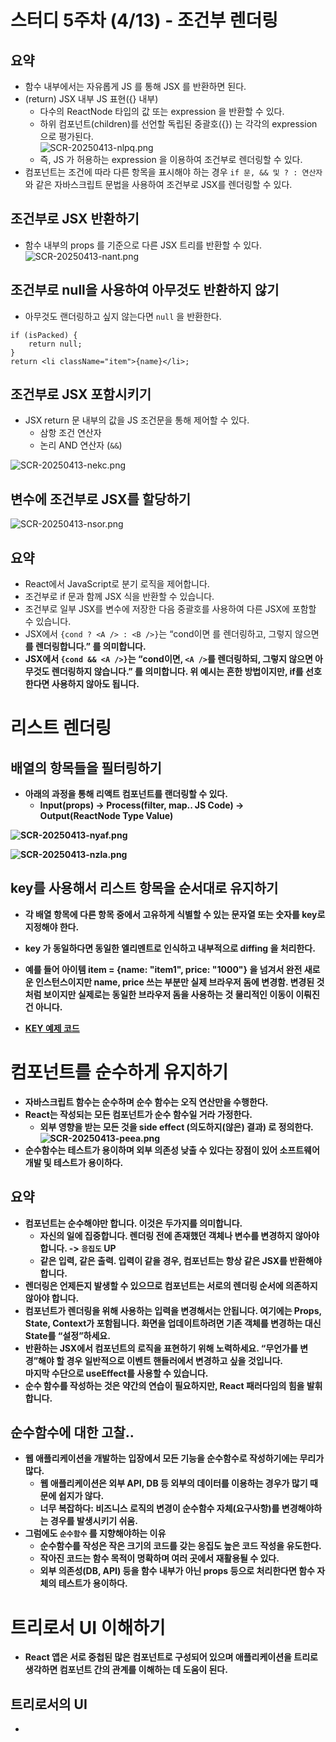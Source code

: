 # 스터디 5주차 (4/13) - 조건부 렌더링

## 요약

- 함수 내부에서는 자유롭게 JS 를 통해 JSX 를 반환하면 된다.
- (return) JSX 내부 JS 표현({} 내부)
    - 다수의 ReactNode 타입의 값 또는 expression 을 반환할 수 있다.
    - 하위 컴포넌트(children)를 선언할 독립된 중괄호({}) 는 각각의 expression 으로 평가된다.  
      ![SCR-20250413-nlpq.png](images/SCR-20250413-nlpq.png)
    - 즉, JS 가 허용하는 expression 을 이용하여 조건부로 렌더링할 수 있다.
- 컴포넌트는 조건에 따라 다른 항목을 표시해야 하는 경우  `if 문, && 및 ? : 연산자` 와 같은 자바스크립트 문법을 사용하여 조건부로 JSX를 렌더링할 수 있다.

## 조건부로 JSX 반환하기

- 함수 내부의 props 를 기준으로 다른 JSX 트리를 반환할 수 있다.
  ![SCR-20250413-nant.png](images/SCR-20250413-nant.png)

## 조건부로 null을 사용하여 아무것도 반환하지 않기

- 아무것도 랜더링하고 싶지 않는다면 `null` 을 반환한다.

```tsx
if (isPacked) {
    return null;
}
return <li className="item">{name}</li>;
```

## 조건부로 JSX 포함시키기

- JSX return 문 내부의 값을 JS 조건문을 통해 제어할 수 있다.
    - 삼항 조건 연산자
    - 논리 AND 연산자 (`&&`)

![SCR-20250413-nekc.png](images/SCR-20250413-nekc.png)

## 변수에 조건부로 JSX를 할당하기

![SCR-20250413-nsor.png](images/SCR-20250413-nsor.png)

## 요약

- React에서 JavaScript로 분기 로직을 제어합니다.
- 조건부로 if 문과 함께 JSX 식을 반환할 수 있습니다.
- 조건부로 일부 JSX를 변수에 저장한 다음 중괄호를 사용하여 다른 JSX에 포함할 수 있습니다.
- JSX에서 `{cond ? <A /> : <B />}`는 “cond이면 <A />를 렌더링하고, 그렇지 않으면 <B />를 렌더링합니다.” 를 의미합니다.
- JSX에서 `{cond && <A />}`는 “cond이면, `<A />`를 렌더링하되, 그렇지 않으면 아무것도 렌더링하지 않습니다.” 를 의미합니다.
  위 예시는 흔한 방법이지만, if를 선호한다면 사용하지 않아도 됩니다.

# 리스트 렌더링

## 배열의 항목들을 필터링하기

- 아래의 과정을 통해 리액트 컴포넌트를 랜더링할 수 있다.
    - Input(props) -> Process(filter, map.. JS Code) -> Output(ReactNode Type Value)

![SCR-20250413-nyaf.png](images/SCR-20250413-nyaf.png)

![SCR-20250413-nzla.png](images/SCR-20250413-nzla.png)

## key를 사용해서 리스트 항목을 순서대로 유지하기

- 각 배열 항목에 다른 항목 중에서 고유하게 식별할 수 있는 문자열 또는 숫자를 key로 지정해야 한다.
- key 가 동일하다면 동일한 엘리멘트로 인식하고 내부적으로 diffing 을 처리한다.
- 예를 들어 아이템 item = {name: "item1", price: "1000"} 을 넘겨서 완전 새로운 인스턴스이지만
  name, price 쓰는 부분만 실제 브라우저 돔에 변경함.
  변경된 것처럼 보이지만 실제로는 동일한 브라우저 돔을 사용하는 것 물리적인 이동이 이뤄진 건 아니다.

- [KEY 예제 코드](https://codepen.io/moonkorea00/pen/YzdzoPx)

# 컴포넌트를 순수하게 유지하기

- 자바스크립트 함수는 순수하며 순수 함수는 오직 연산만을 수행한다.
- React는 작성되는 모든 컴포넌트가 순수 함수일 거라 가정한다.
    - 외부 영향을 받는 모든 것을 side effect (의도하지(않은) 결과) 로 정의한다.
      ![SCR-20250413-peea.png](images/SCR-20250413-peea.png)
- 순수함수는 테스트가 용이하며 외부 의존성 낮출 수 있다는 장점이 있어 소프트웨어 개발 및 테스트가 용이하다.

## 요약

- 컴포넌트는 순수해야만 합니다. 이것은 두가지를 의미합니다.
    - 자신의 일에 집중합니다. 렌더링 전에 존재했던 객체나 변수를 변경하지 않아야 합니다. -> `응집도` UP
    - 같은 입력, 같은 출력. 입력이 같을 경우, 컴포넌트는 항상 같은 JSX를 반환해야 합니다.
- 렌더링은 언제든지 발생할 수 있으므로 컴포넌트는 서로의 렌더링 순서에 의존하지 않아야 합니다.
- 컴포넌트가 렌더링을 위해 사용하는 입력을 변경해서는 안됩니다. 여기에는 Props, State, Context가 포함됩니다.
  화면을 업데이트하려면 기존 객체를 변경하는 대신 State를 “설정”하세요.
- 반환하는 JSX에서 컴포넌트의 로직을 표현하기 위해 노력하세요. “무언가를 변경”해야 할 경우 일반적으로 이벤트 핸들러에서 변경하고 싶을 것입니다.  <br>
  마지막 수단으로 useEffect를 사용할 수 있습니다.
- 순수 함수를 작성하는 것은 약간의 연습이 필요하지만, React 패러다임의 힘을 발휘합니다.

## 순수함수에 대한 고찰..

- 웹 애플리케이션을 개발하는 입장에서 모든 기능을 순수함수로 작성하기에는 무리가 많다.
    - 웹 애플리케이션은 외부 API, DB 등 외부의 데이터를 이용하는 경우가 많기 때문에 쉽지가 않다.
    - 너무 복잡하다: 비즈니스 로직의 변경이 순수함수 자체(요구사항)를 변경해야하는 경우를 발생시키기 쉬움.
- 그럼에도 `순수함수` 를 지향해야하는 이유
    - 순수함수를 작성은 작은 크기의 코드를 갖는 응집도 높은 코드 작성을 유도한다.
    - 작아진 코드는 함수 목적이 명확하며 여러 곳에서 재활용될 수 있다.
    - 외부 의존성(DB, API) 등을 함수 내부가 아닌 props 등으로 처리한다면 함수 자체의 테스트가 용이하다.

# 트리로서 UI 이해하기

- React 앱은 서로 중첩된 많은 컴포넌트로 구성되어 있으며 애플리케이션을 트리로 생각하면 컴포넌트 간의 관계를 이해하는 데 도움이 된다.

## 트리로서의 UI 

- 